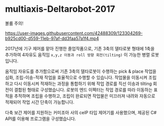 # multiaxis-Deltarobot-2017

볼륨 주의!<br>


https://user-images.githubusercontent.com/42488309/123304269-b925cd00-d559-11eb-97af-dd3faa57a1f4.mp4



2017년에 기구 제어를 맡아 진행한 졸업작품으로, 기존 3축의 델타로봇 형태에 1축을 추가하여 4자유도 움직임 `x,y,z 이동과 roll 방향 회전(tilting)` 이 가능한 병렬 로봇입니다.


움직임 자유도를 추가함으로써 기존 3축의 델타로봇이 수행하는 pick & place 작업을 심화, 조립-이송-적재 작업을 효율적으로 수행할 수 있습니다. 작업물을 이동시켜 조립하고 다시 이동시켜 적재하는 과정을 통합하기 위해 작업 경로를 직선 이송과 tilting 회전이 결합된 형태로 구성했습니다. 로봇의 엔드 이펙터는 작업 경로를 따라 이동하는 표적을 추적하며 조립을 수행하고, 조립이 완료되면 작업물은 미끄러져 내려와 자동으로 적재되어 작업 시간 단축이 가능합니다.

다축 보간 제어를 지원하는 커미조아 사의 ceIP 타입 제어기를 사용했으며, 제공된 C# API를 이용해 프로그램을 구성했습니다.
